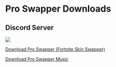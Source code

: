# Pro Swapper Downloads

## Discord Server
<a href="https://discord.gg/proswapper"><img src="https://discord.com/api/guilds/703033424541384784/widget.png?style=banner2"></a>

[Download Pro Swapper (Fortnite Skin Swapper) ](https://linkvertise.com/86737/proswapper)

[Download Pro Swapper Music ](https://linkvertise.com/86737/proswappermusic)
